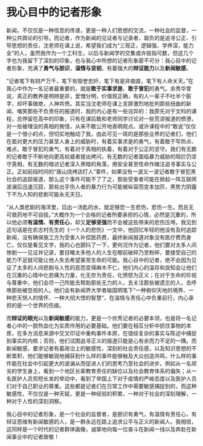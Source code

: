 # 我心目中的记者形象

新闻，不仅仅是一种信息的传递，更是一种人们思想的交流，一种社会的监督，一种公共舆论的引导。而记者，作为新闻的见证者与记录者，肩负的是追寻公正、引导思想的责任，沈老师在课上说，希望我们成为“三观正，逻辑强，学养深，能力全”的人，虽然我作为一个工科生，以后与新闻学的交集或许屈指可数，但这几个字也为我留下了深刻的印象，也与我心中所想的记者形象密不可分：我心目中的记者形象，充满了**勇气与胆识**，**温情与坚韧**，有着强大的**辩证能力**以及**新闻敏感**。

“记者笔下有财产万千，笔下有毁誉忠奸，笔下有是非曲直，笔下有人命关天。”在我心中作为一名记者最重要的，就是**敢于实事求是**、**敢于冒犯**的勇气。余秀华曾说，真正的教养是明辨是非，爱憎分明，价值观正确，有的人一辈子不吐半个脏字，却坏事做绝，人神共愤。其实当沈老师在课上言辞激烈地批判那些扭曲的新闻、嗤笑那些不负责任的报道时，我的内心是有一些诧异的：我原先对于文科的课程，总停留在高中的印象，只有在课后敢和老师同学讨论对一些荒谬报道的愤懑，对一些被埋没的真相的惋惜，从来不敢公开地表明观点。或许课程中的“敢说”仅仅是一个很小的点，但切实地触动了我，由此可见一斑的是那些业界的记者们，他们在面对更大的压力甚至人身上的威胁时，有着实事求是的勇气，有着敢于写热点、难点，敢于冒犯的勇气，有着对于真相的执着，有着对于公正的坚守。我们有无数的记者敢于不断地向更高权威者提出拷问，有无数的记者面临暴力威胁的阻拦仍坚守真相，有无数的暗访记者深入黑暗的角落，用安全甚至性命作赌注追寻事实与公正。正如前段时间的“唐山烧烤店打人”事件，如果没有一波又一波记者敢于冒犯黑社会的追踪报道，那么这个事件可能不了了之，那些受害者可能在掀起一阵互联网波澜后迅速沉寂，那些出手伤人者的暴力行为可能被纵容而变本加厉，黑势力阴霾下不为人知的悲剧可能永无天日。

“从人类悲剧的海洋里，舀出一汤匙的水，就足够您一生悲伤，悲伤一生。而且无可救药地不可自拔。”大概作为一个合格的记者所要承担的心情，必然是沉重的，所以他必须**有温情、有责任心**，却又**足够坚强**而不会被这些带来的悲伤压垮。我见到这句话是在俞志村先生的《一个人的悲伤》一文中，他回忆年轻的他没有及时追踪新闻，没有确保施工方为受害人补偿医药费，最终新闻报道对象没有医疗费而身亡。仅仅是看见文字，我的心也颤抖了一下，更何况作为记者，他们要对太多人间惨剧一一见证并记录，要目睹太多他人的人生在眼前破碎乃至粉碎，要接受自己的能力不足就可能让他人失去希望甚至生命的可能。我心目中的记者，绝不会因为见证了太多的人间悲剧与人性的恶而变得麻木不仁，他们内心的温存和良知会让他们在沉重的心情中化悲痛为力量，化无奈为责任，化愤怒为正义；在对于生命的珍视与尊重中，他们会尽一己所能去帮助那些无力的人，去关注那些被遗忘的人，去呼唤那些被忽视的人。他们会有新闻界大学者喻国明笔下“一种俯仰天地的境界、一种悲天悯人的情怀、一种大彻大悟的智慧”，在温情与责任心中负重前行，内心承担的是一个世界的伤痕。

而**辩证的眼光**以及**新闻敏感**的能力，更是一个优秀记者的必要本领，也是将一名记者心中的一腔热血化为实质作用的必要基础。他们要在相互分析中抓住事物的本质，在多方消息来源中交叉印证中重构事件本原，在错综复杂的事实与陈述中捕捉到事实的内核；否则，他们试图追寻正义的报道只能是心有余而力不足的一隅。而新闻敏感，要求记者有着政治上的敏感性，深刻的社会责任感，以及知识思想的不断累积，他们能够敏锐地捕获到什么样的事件能够触及大众创造共鸣，什么样的事件能在社会中引起更大的波澜从而促进人们的思考乃至社会的进步。例如从一名顽劣的学生身上，看到一个地区长辈教育责任的缺位以及社会教育体系的偏失；从一名医护人员剪短长发的举动中，看到了举国上下对于疫情的严峻态度以及医护人员们对于自己职业的尊重。这些都是记者们在日常工作中需要敏感捕捉到的，而这种敏感性，不仅仅是一种天赋，更是一种经验的积累，一种对于社会的深刻理解，一种对于人性的深刻洞察。

我心目中的记者形象，是一个社会的监督者，是胆识有勇气，有温情有责任心，有辩证思维有新闻敏感的人，是一群永远在路上追求公平与正义的新闻人。我相信，这同样是一个时代的记者群体画像，诚挚地向每一位奋斗在新闻一线以及奔赴在新闻事业中的记者致敬！